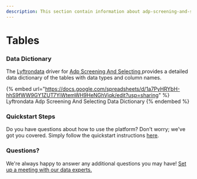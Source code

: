 ```yaml
---
description: This section contain information about adp-screening-and-selecting connector tables information
---
```


# Tables

### Data Dictionary

The [Lyftrondata](https://www.lyftrondata.com/) driver for [Adp Screening And Selecting](https://www.lyftrondata.com/integration/adp-screening-and-selecting/)[ ](https://www.lyftrondata.com/integration/adp-screening-and-selecting/)provides a detailed data dictionary of the tables with data types and column names.

{% embed url="https://docs.google.com/spreadsheets/d/1a7PyHRYbH-hhS9fWW9GY1ZUT7YiWtemWH9HeNGhVjqk/edit?usp=sharing" %}
Lyftrondata Adp Screening And Selecting Data Dictionary
{% endembed %}

### Quickstart Steps

Do you have questions about how to use the platform? Don't worry; we've got you covered. Simply follow the quickstart instructions [here](../../../../quickstart-steps.md).

### Questions? <a href="#questions" id="questions"></a>

We're always happy to answer any additional questions you may have! [Set up a meeting with our data experts.](https://www.lyftrondata.com/book-a-meeting/)

